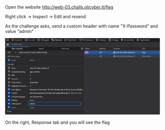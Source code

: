 Open the website http://web-03.challs.olicyber.it/flag

Right click -> Inspect -> Edit and resend 

As the challenge asks, send a custom header with name "X-Password" and value "admin"

![alt text](image.png)

On the right, Response tab and you will see the flag